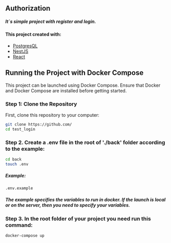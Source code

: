 ## Authorization
##### It`s simple project with register and login. 
#### This project created with:
- [PostgresQL](https://www.postgresql.org/)
- [NestJS](https://nestjs.com/)
- [React](https://react.dev/)

## Running the Project with Docker Compose

This project can be launched using Docker Compose. Ensure that Docker and Docker Compose are installed before getting started.

### Step 1: Clone the Repository

First, clone this repository to your computer:

```bash
git clone https://github.com/
cd test_login
```
### Step 2. Create a .env file in the root of './back' folder according to the example:
```bash
cd back
touch .env
```
##### Example:
```bash
.env.example
```


##### The example specifies the variables to run in docker. If the launch is local or on the server, then you need to specify your variables.

### Step 3. In the root folder of your project you need run this command:
```bash
docker-compose up
```